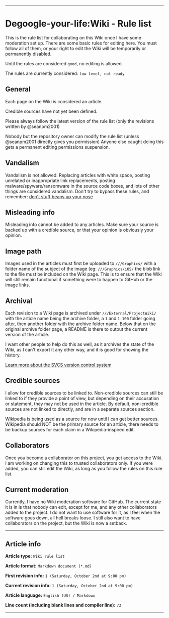 
***

# Degoogle-your-life:Wiki - Rule list

This is the rule list for collaborating on this Wiki once I have some moderation set up. There are some basic rules for editing here. You must follow all of them, or your right to edit the Wiki will be temporarily or permanently disabled.

Until the rules are considered `good`, no editing is allowed.

The rules are currently considered: `low level, not ready`

## General

Each page on the Wiki is considered an article.

Credible sources have not yet been defined.

Please always follow the latest version of the rule list (only the revisions written by @seanpm2001)

Nobody but the repository owner can modify the rule list (unless @seanpm2001 directly gives you permission) Anyone else caught doing this gets a permanent editing permissions suspension.

## Vandalism

Vandalism is not allowed. Replacing articles with white space, posting unrelated or inappropriate link replacements, posting malware/spyware/ransomware in the source code boxes, and lots of other things are considered vandalism. Don't try to bypass these rules, and remember: [don't stuff beans up your nose](https://en.wikipedia.org/wiki/Wikipedia:Don%27t_stuff_beans_up_your_nose)

## Misleading info

Misleading info cannot be added to any articles. Make sure your source is backed up with a credible source, or that your opinion is obviously your opinion.

## Image path

Images used in the articles must first be uploaded to `///Graphics/` with a folder name of the subject of the image (eg: `///Graphics/iOS/` the blob link to the file must be included on the Wiki page. This is to ensure that the Wiki will still remain functional if something were to happen to GitHub or the image links.

## Archival

Each revision to a Wiki page is archived under `///External/ProjectWiki/` with the article name being the archive folder, a `1` and `1-100` folder going after, then another folder with the archive folder name. Below that on the original archive folder page, a README is there to output the current version of the article.

I want other people to help do this as well, as it archives the state of the Wiki, as I can't export it any other way, and it is good for showing the history.

[Learn more about the SVCS version control system](https://github.com/Snapshot-Version-Control-System/)

## Credible sources

I allow for credible sources to be linked to. Non-credible sources can still be linked to if they provide a point of view, but depending on their accusation or statement, they may not be used in the article. By default, non-credible sources are not linked to directly, and are in a separate sources section.

Wikipedia is being used as a source for now until I can get better sources. Wikipedia should NOT be the primary source for an article, there needs to be backup sources for each claim in a Wikipedia-inspired edit.  

## Collaborators

Once you become a collaborator on this project, you get access to the Wiki. I am working on changing this to trusted collaborators only. If you were added, you can still edit the Wiki, as long as you follow the rules on this rule list.

## Current moderation

Currently, I have no Wiki moderation software for GitHub. The current state it is in is that nobody can edit, except for me, and any other collaborators added to the project. I do not want to use software for it, as I feel when the software goes down, all hell breaks loose. I still also want to have collaborators on the project, but the Wiki is now a setback.

***

## Article info

**Article type:** `Wiki rule list`

**Article format:** `Markdown document (*.md)`

**First revision info:** `1 (Saturday, October 2nd at 9:00 pm)`

**Current revision info:** `1 (Saturday, October 2nd at 9:00 pm)`

**Article language:** `English (US) / Markdown`

**Line count (including blank lines and compiler line):** `73`

***


